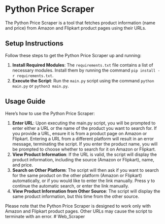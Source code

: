 # Python Price Scraper
The Python Price Scraper is a tool that fetches product information (name and price) from Amazon and Flipkart product pages using their URLs.

## Setup Instructions
Follow these steps to get the Python Price Scraper up and running:

1. **Install Required Modules**: The `requirements.txt` file contains a list of necessary modules. Install them by running the command `pip install -r requirements.txt`.
2. **Execute the Script**: Run the `main.py` script using the command `python main.py` or `python3 main.py`.

## Usage Guide

Here’s how to use the Python Price Scraper:

1. **Enter URL**: Upon executing the main.py script, you will be prompted to enter either a URL or the name of the product you want to search for. If you provide a URL, ensure it is from a product page on Amazon or Flipkart. Entering a URL from a different platform will result in an error message, terminating the script. If you enter the product name, you will be prompted to choose whether to search for it on Amazon or Flipkart.
2. **View Product Information**: If the URL is valid, the script will display the product information, including the source (Amazon or Flipkart), name, and price.
3. **Search on Other Platform**: The script will then ask if you want to search for the same product on the other platform (Amazon or Flipkart) automatically, or if you would like to enter the link manually. Press y to continue the automatic search, or enter the link manually.
4. **View Product Information from Other Source**: The script will display the same product information, but this time from the other source.

Please note that the Python Price Scraper is designed to work only with Amazon and Flipkart product pages. Other URLs may cause the script to terminate with an error.
#   W e b _ S c r a p e r  
 